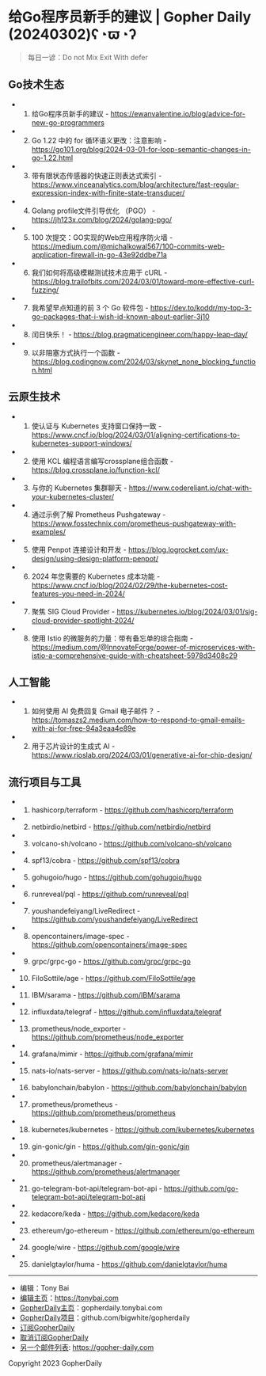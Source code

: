 # 给Go程序员新手的建议 | Gopher Daily (20240302)ʕ◔ϖ◔ʔ

>每日一谚：Do not Mix Exit With defer

## Go技术生态


- 1. 给Go程序员新手的建议 - https://ewanvalentine.io/blog/advice-for-new-go-programmers

- 2. Go 1.22 中的 for 循环语义更改：注意影响 - https://go101.org/blog/2024-03-01-for-loop-semantic-changes-in-go-1.22.html

- 3. 带有限状态传感器的快速正则表达式索引 - https://www.vinceanalytics.com/blog/architecture/fast-regular-expression-index-with-finite-state-transducer/

- 4. Golang profile文件引导优化 （PGO） - https://jh123x.com/blog/2024/golang-pgo/

- 5. 100 次提交：GO实现的Web应用程序防火墙 - https://medium.com/@michalkowal567/100-commits-web-application-firewall-in-go-43e92ddbe71a

- 6. 我们如何将高级模糊测试技术应用于 cURL - https://blog.trailofbits.com/2024/03/01/toward-more-effective-curl-fuzzing/

- 7. 我希望早点知道的前 3 个 Go 软件包 - https://dev.to/koddr/my-top-3-go-packages-that-i-wish-id-known-about-earlier-3j10

- 8. 闰日快乐！ - https://blog.pragmaticengineer.com/happy-leap-day/

- 9. 以非阻塞方式执行一个函数 - https://blog.codingnow.com/2024/03/skynet_none_blocking_function.html


## 云原生技术


- 1. 使认证与 Kubernetes 支持窗口保持一致 - https://www.cncf.io/blog/2024/03/01/aligning-certifications-to-kubernetes-support-windows/

- 2. 使用 KCL 编程语言编写crossplane组合函数 - https://blog.crossplane.io/function-kcl/

- 3. 与你的 Kubernetes 集群聊天 - https://www.codereliant.io/chat-with-your-kubernetes-cluster/

- 4. 通过示例了解 Prometheus Pushgateway - https://www.fosstechnix.com/prometheus-pushgateway-with-examples/

- 5. 使用 Penpot 连接设计和开发 - https://blog.logrocket.com/ux-design/using-design-platform-penpot/

- 6. 2024 年您需要的 Kubernetes 成本功能 - https://www.cncf.io/blog/2024/02/29/the-kubernetes-cost-features-you-need-in-2024/

- 7. 聚焦 SIG Cloud Provider - https://kubernetes.io/blog/2024/03/01/sig-cloud-provider-spotlight-2024/

- 8. 使用 Istio 的微服务的力量：带有备忘单的综合指南 - https://medium.com/@InnovateForge/power-of-microservices-with-istio-a-comprehensive-guide-with-cheatsheet-5978d3408c29


## 人工智能


- 1. 如何使用 AI 免费回复 Gmail 电子邮件？ - https://tomaszs2.medium.com/how-to-respond-to-gmail-emails-with-ai-for-free-94a3eaa4e89e

- 2. 用于芯片设计的生成式 AI - https://www.rioslab.org/2024/03/01/generative-ai-for-chip-design/


## 流行项目与工具


- 1. hashicorp/terraform - https://github.com/hashicorp/terraform

- 2. netbirdio/netbird - https://github.com/netbirdio/netbird

- 3. volcano-sh/volcano - https://github.com/volcano-sh/volcano

- 4. spf13/cobra - https://github.com/spf13/cobra

- 5. gohugoio/hugo - https://github.com/gohugoio/hugo

- 6. runreveal/pql - https://github.com/runreveal/pql

- 7. youshandefeiyang/LiveRedirect - https://github.com/youshandefeiyang/LiveRedirect

- 8. opencontainers/image-spec - https://github.com/opencontainers/image-spec

- 9. grpc/grpc-go - https://github.com/grpc/grpc-go

- 10. FiloSottile/age - https://github.com/FiloSottile/age

- 11. IBM/sarama - https://github.com/IBM/sarama

- 12. influxdata/telegraf - https://github.com/influxdata/telegraf

- 13. prometheus/node_exporter - https://github.com/prometheus/node_exporter

- 14. grafana/mimir - https://github.com/grafana/mimir

- 15. nats-io/nats-server - https://github.com/nats-io/nats-server

- 16. babylonchain/babylon - https://github.com/babylonchain/babylon

- 17. prometheus/prometheus - https://github.com/prometheus/prometheus

- 18. kubernetes/kubernetes - https://github.com/kubernetes/kubernetes

- 19. gin-gonic/gin - https://github.com/gin-gonic/gin

- 20. prometheus/alertmanager - https://github.com/prometheus/alertmanager

- 21. go-telegram-bot-api/telegram-bot-api - https://github.com/go-telegram-bot-api/telegram-bot-api

- 22. kedacore/keda - https://github.com/kedacore/keda

- 23. ethereum/go-ethereum - https://github.com/ethereum/go-ethereum

- 24. google/wire - https://github.com/google/wire

- 25. danielgtaylor/huma - https://github.com/danielgtaylor/huma


----

- 编辑：Tony Bai
- [编辑主页](https://tonybai.com)：https://tonybai.com
- [GopherDaily主页](https://gopherdaily.tonybai.com)：gopherdaily.tonybai.com
- [GopherDaily项目](https://github.com/bigwhite/gopherdaily)：github.com/bigwhite/gopherdaily
- [订阅GopherDaily](https://gopherdaily.tonybai.com/subscribe)
- [取消订阅GopherDaily](https://gopherdaily.tonybai.com/unsubscribe)
- [另一个邮件列表](https://gopher-daily.com): https://gopher-daily.com

Copyright 2023 GopherDaily
